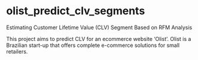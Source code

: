 # olist_predict_clv_segments

Estimating Customer Lifetime Value (CLV) Segment Based on RFM Analysis

This project aims to predict CLV for an ecommerce website ‘Olist’. Olist is a Brazilian start-up that offers complete e-commerce solutions for small retailers.
